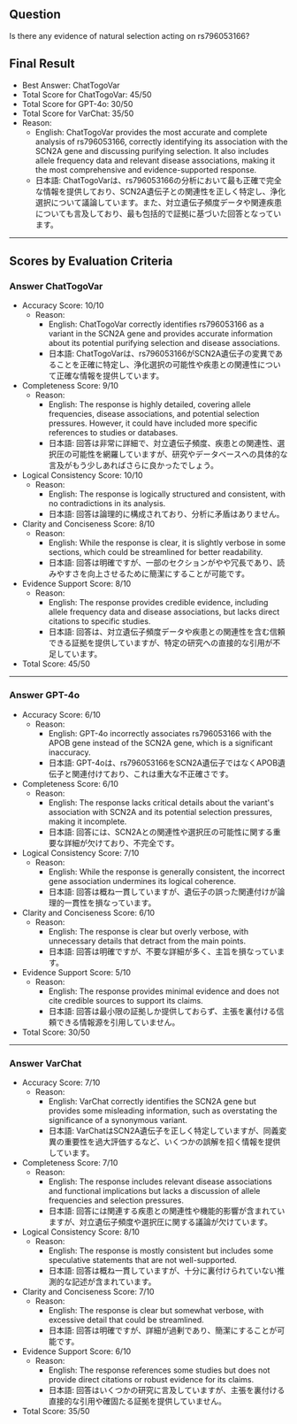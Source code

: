 ## Question

Is there any evidence of natural selection acting on rs796053166?

## Final Result

- Best Answer: ChatTogoVar
- Total Score for ChatTogoVar: 45/50
- Total Score for GPT-4o: 30/50
- Total Score for VarChat: 35/50
- Reason:
  - English: ChatTogoVar provides the most accurate and complete analysis of rs796053166, correctly identifying its association with the SCN2A gene and discussing purifying selection. It also includes allele frequency data and relevant disease associations, making it the most comprehensive and evidence-supported response.
  - 日本語: ChatTogoVarは、rs796053166の分析において最も正確で完全な情報を提供しており、SCN2A遺伝子との関連性を正しく特定し、浄化選択について議論しています。また、対立遺伝子頻度データや関連疾患についても言及しており、最も包括的で証拠に基づいた回答となっています。

---

## Scores by Evaluation Criteria

### Answer ChatTogoVar
- Accuracy Score: 10/10
  - Reason: 
    - English: ChatTogoVar correctly identifies rs796053166 as a variant in the SCN2A gene and provides accurate information about its potential purifying selection and disease associations.
    - 日本語: ChatTogoVarは、rs796053166がSCN2A遺伝子の変異であることを正確に特定し、浄化選択の可能性や疾患との関連性について正確な情報を提供しています。
- Completeness Score: 9/10
  - Reason: 
    - English: The response is highly detailed, covering allele frequencies, disease associations, and potential selection pressures. However, it could have included more specific references to studies or databases.
    - 日本語: 回答は非常に詳細で、対立遺伝子頻度、疾患との関連性、選択圧の可能性を網羅していますが、研究やデータベースへの具体的な言及がもう少しあればさらに良かったでしょう。
- Logical Consistency Score: 10/10
  - Reason: 
    - English: The response is logically structured and consistent, with no contradictions in its analysis.
    - 日本語: 回答は論理的に構成されており、分析に矛盾はありません。
- Clarity and Conciseness Score: 8/10
  - Reason: 
    - English: While the response is clear, it is slightly verbose in some sections, which could be streamlined for better readability.
    - 日本語: 回答は明確ですが、一部のセクションがやや冗長であり、読みやすさを向上させるために簡潔にすることが可能です。
- Evidence Support Score: 8/10
  - Reason: 
    - English: The response provides credible evidence, including allele frequency data and disease associations, but lacks direct citations to specific studies.
    - 日本語: 回答は、対立遺伝子頻度データや疾患との関連性を含む信頼できる証拠を提供していますが、特定の研究への直接的な引用が不足しています。
- Total Score: 45/50

---

### Answer GPT-4o
- Accuracy Score: 6/10
  - Reason: 
    - English: GPT-4o incorrectly associates rs796053166 with the APOB gene instead of the SCN2A gene, which is a significant inaccuracy.
    - 日本語: GPT-4oは、rs796053166をSCN2A遺伝子ではなくAPOB遺伝子と関連付けており、これは重大な不正確さです。
- Completeness Score: 6/10
  - Reason: 
    - English: The response lacks critical details about the variant's association with SCN2A and its potential selection pressures, making it incomplete.
    - 日本語: 回答には、SCN2Aとの関連性や選択圧の可能性に関する重要な詳細が欠けており、不完全です。
- Logical Consistency Score: 7/10
  - Reason: 
    - English: While the response is generally consistent, the incorrect gene association undermines its logical coherence.
    - 日本語: 回答は概ね一貫していますが、遺伝子の誤った関連付けが論理的一貫性を損なっています。
- Clarity and Conciseness Score: 6/10
  - Reason: 
    - English: The response is clear but overly verbose, with unnecessary details that detract from the main points.
    - 日本語: 回答は明確ですが、不要な詳細が多く、主旨を損なっています。
- Evidence Support Score: 5/10
  - Reason: 
    - English: The response provides minimal evidence and does not cite credible sources to support its claims.
    - 日本語: 回答は最小限の証拠しか提供しておらず、主張を裏付ける信頼できる情報源を引用していません。
- Total Score: 30/50

---

### Answer VarChat
- Accuracy Score: 7/10
  - Reason: 
    - English: VarChat correctly identifies the SCN2A gene but provides some misleading information, such as overstating the significance of a synonymous variant.
    - 日本語: VarChatはSCN2A遺伝子を正しく特定していますが、同義変異の重要性を過大評価するなど、いくつかの誤解を招く情報を提供しています。
- Completeness Score: 7/10
  - Reason: 
    - English: The response includes relevant disease associations and functional implications but lacks a discussion of allele frequencies and selection pressures.
    - 日本語: 回答には関連する疾患との関連性や機能的影響が含まれていますが、対立遺伝子頻度や選択圧に関する議論が欠けています。
- Logical Consistency Score: 8/10
  - Reason: 
    - English: The response is mostly consistent but includes some speculative statements that are not well-supported.
    - 日本語: 回答は概ね一貫していますが、十分に裏付けられていない推測的な記述が含まれています。
- Clarity and Conciseness Score: 7/10
  - Reason: 
    - English: The response is clear but somewhat verbose, with excessive detail that could be streamlined.
    - 日本語: 回答は明確ですが、詳細が過剰であり、簡潔にすることが可能です。
- Evidence Support Score: 6/10
  - Reason: 
    - English: The response references some studies but does not provide direct citations or robust evidence for its claims.
    - 日本語: 回答はいくつかの研究に言及していますが、主張を裏付ける直接的な引用や確固たる証拠を提供していません。
- Total Score: 35/50